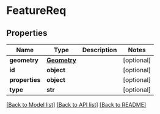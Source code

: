 # FeatureReq

## Properties
Name | Type | Description | Notes
------------ | ------------- | ------------- | -------------
**geometry** | [**Geometry**](Geometry.md) |  | [optional] 
**id** | **object** |  | [optional] 
**properties** | **object** |  | [optional] 
**type** | **str** |  | [optional] 

[[Back to Model list]](../README.md#documentation-for-models) [[Back to API list]](../README.md#documentation-for-api-endpoints) [[Back to README]](../README.md)



